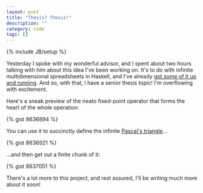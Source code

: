 ```yaml
---
layout: post
title: "Thesis? Thesis!"
description: ""
category: code
tags: []
---
```

{% include JB/setup %}

Yesterday I spoke with my wonderful advisor, and I spent about two hours talking with him about this idea I've been working on. It's to do with infinite multidimensional spreadsheets in Haskell, and I've already [got some of it up and running](https://github.com/kwef/ZipperSheets). And so, with that, I have a senior thesis topic! I'm overflowing with excitement.

Here's a sneak preview of the neato fixed-point operator that forms the heart of the whole operation:

{% gist 8636894 %}

You can use it to succinctly define the infinite [Pascal's triangle](http://en.wikipedia.org/wiki/Pascal's_triangle)...

{% gist 8636921 %}

...and then get out a finite chunk of it:

{% gist 8637051 %}

There's a lot more to this project, and rest assured, I'll be writing much more about it soon!
